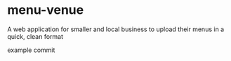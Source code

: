 # menu-venue
A web application for smaller and local business to upload their menus in a quick, clean format

example commit
